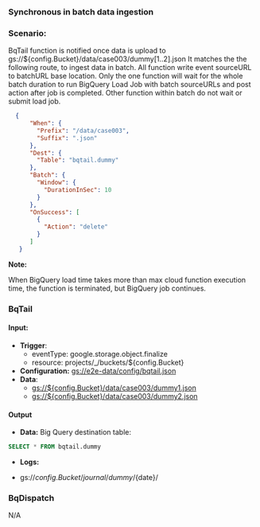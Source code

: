 ### Synchronous in batch data ingestion

### Scenario:

BqTail function is notified once data is upload to gs://${config.Bucket}/data/case003/dummy[1..2].json
It matches the the following route, to ingest data in batch. All function write event sourceURL to batchURL base location.
Only the one function will  wait for the whole batch duration to run BigQuery Load Job with batch sourceURLs and post action after job is completed.
Other function within batch do not wait or submit load job. 



```json
  {
      "When": {
        "Prefix": "/data/case003",
        "Suffix": ".json"
      },
      "Dest": {
        "Table": "bqtail.dummy"
      },
      "Batch": {
        "Window": {
          "DurationInSec": 10
        }
      },
      "OnSuccess": [
        {
          "Action": "delete"
        }
      ]
   }
```

**Note:**

When BigQuery load time takes more than max cloud function execution time, the function is terminated, but BigQuery job continues.

### BqTail

#### Input:

* **Trigger**:
    - eventType: google.storage.object.finalize
    - resource: projects/_/buckets/${config.Bucket}
* **Configuration:** [gs://e2e-data/config/bqtail.json](../../../config/bqtail.json)
* **Data**:
    - [gs://${config.Bucket}/data/case003/dummy1.json](data/trigger/dummy1.json)
    - [gs://${config.Bucket}/data/case003/dummy2.json](data/trigger/dummy2.json)

#### Output

* **Data:**
Big Query destination table:

```sql
SELECT * FROM bqtail.dummy
```
 
* **Logs:** 

- gs://${config.Bucket}/journal/dummy/${date}/



### BqDispatch

N/A